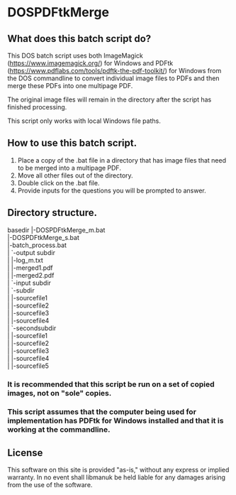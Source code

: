 # DOSPDFtkMerge

## What does this batch script do?

This DOS batch script uses both ImageMagick (https://www.imagemagick.org/) for Windows and PDFtk (https://www.pdflabs.com/tools/pdftk-the-pdf-toolkit/) for Windows from the DOS commandline to convert individual image files to PDFs and then merge these PDFs into one multipage PDF.

The original image files will remain in the directory after the script has finished processing. 

This script only works with local Windows file paths.

## How to use this batch script.

1. Place a copy of the .bat file in a directory that has image files that need to be merged into a multipage PDF.
2. Move all other files out of the directory.
3. Double click on the .bat file.
4. Provide inputs for the questions you will be prompted to answer.

## Directory structure.

basedir
|-DOSPDFtkMerge_m.bat<br/>
|-DOSPDFtkMerge_s.bat<br/>
|-batch_process.bat<br/>
| \`-output subdir<br/>
|   |-log_m.txt<br/>
|   |-merged1.pdf<br/>
|   |-merged2.pdf<br/>
| \`-input subdir<br/>
|   \`-subdir<br/>
|     |-sourcefile1<br/>
|     |-sourcefile2<br/>
|     |-sourcefile3<br/>
|     |-sourcefile4<br/>
|   \`-secondsubdir<br/>
|     |-sourcefile1<br/>
|     |-sourcefile2<br/>
|     |-sourcefile3<br/>
|     |-sourcefile4<br/>
|     |-sourcefile5<br/>

### It is recommended that this script be run on a set of copied images, not on "sole" copies. 

### This script assumes that the computer being used for implementation has PDFtk for Windows installed and that it is working at the commandline.

## License
This software on this site is provided "as-is," without any express or implied warranty. In no event shall libmanuk be held liable for any damages arising from the use of the software.

